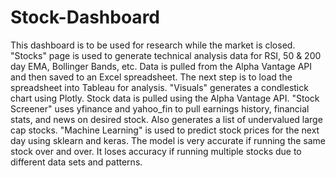# Stock-Dashboard

This dashboard is to be used for research while the market is closed. "Stocks" page is used to generate technical analysis data for RSI, 50 & 200 day EMA, Bollinger Bands, etc. Data is pulled from the Alpha Vantage API and then saved to an Excel spreadsheet. The next step is to load the spreadsheet into Tableau for analysis. "Visuals" generates a condlestick chart using Plotly. Stock data is pulled using the Alpha Vantage API. "Stock Screener" uses yfinance and yahoo_fin to pull earnings history, financial stats, and news on desired stock. Also generates a list of undervalued large cap stocks. "Machine Learning" is used to predict stock prices for the next day using sklearn and keras. The model is very accurate if running the same stock over and over. It loses accuracy if running multiple stocks due to different data sets and patterns.  
